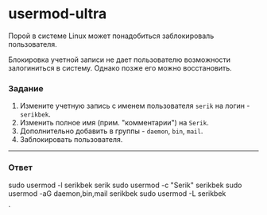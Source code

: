 # usermod-ultra

Порой в системе Linux может понадобиться заблокироваль пользователя.

Блокировка учетной записи не дает пользователю возможности залогиниться в систему. Однако позже
его можно восстановить.

### Задание

1. Измените учетную запись с именем пользователя `serik` на логин - `serikbek`.
2. Изменить полное имя (прим. "комментарии") на `Serik`.
3. Дополнительно добавить в группы - `daemon`, `bin`, `mail`.
4. Заблокировать пользователя.

---

### Ответ
sudo usermod -l serikbek serik
sudo usermod -c "Serik" serikbek
sudo usermod -aG daemon,bin,mail serikbek
sudo usermod -L serikbek

`